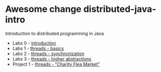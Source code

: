 Awesome change
distributed-java-intro
======================

Introduction to distributed programming in Java

- Labs 0 - [introduction](0-introduction/README.md)
- Labs 1 - [threads - basics](1-threads-basics/README.md)
- Labs 2 - [threads - synchronization](2-threads-synchronization/README.md)
- Labs 3 - [threads - higher abstractions](3-threads-higher-abstractions/README.md)
- Project 1 - [threads - "Charity Flea Market"](projects/1-threads/README.md)
